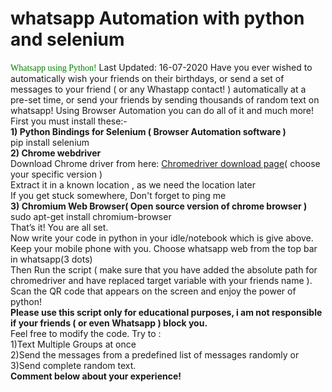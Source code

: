 # whatsapp Automation with python and selenium
<html>
  <body>
    <p><font color="green" face="ravie" background-color="red">Whatsapp using Python!</font>
Last Updated: 16-07-2020
Have you ever wished to automatically wish your friends on their birthdays, or send a set of messages to your friend ( or any Whastapp contact! ) automatically at a pre-set time, or send your friends by sending thousands of random text on whatsapp! Using Browser Automation you can do all of it and much more!
     </br>First you must install these:-</br>
<b>1) Python Bindings for Selenium ( Browser Automation software )</b></br>
pip install selenium</br>
<b>2) Chrome webdriver</b></br>
Download Chrome driver from here: <a href="https://chromedriver.storage.googleapis.com/index.html?path=2.25/">Chromedriver download page</a>( choose your specific version )</br>
Extract it in a known location , as we need the location later</br>
If you get stuck somewhere, Don't forget to ping me</br>
<b>3) Chromium Web Browser( Open source version of chrome browser )</b></br>
sudo apt-get install chromium-browser</br>
That’s it! You are all set.</br>
Now write your code in python in your idle/notebook which is give above.</br>
Keep your mobile phone with you. Choose whatsapp web from the top bar in whatsapp(3 dots)</br>
Then Run the script ( make sure that you have added the absolute path for chromedriver and have replaced target variable with your friends name ). Scan the QR code that appears on the screen and enjoy the power of python!</br>
<b>Please use this script only for educational purposes, i am not responsible if your friends ( or even Whatsapp ) block you.</b></br>
Feel free to modify the code. Try to :</br>
1)Text Multiple Groups at once</br>
2)Send the messages from a predefined list of messages randomly or</br>
3)Send complete random text.</br>
<b>Comment below about your experience!</b>



</font></p>
  
  
  </body></html>
